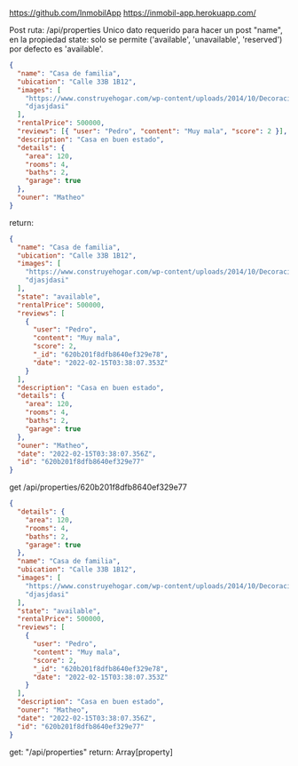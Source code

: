https://github.com/InmobilApp
https://inmobil-app.herokuapp.com/

Post ruta: /api/properties
Unico dato requerido para hacer un post "name",
en la propiedad state: solo se permite ('available', 'unavailable', 'reserved') por defecto es 'available'.
```json
{
  "name": "Casa de familia",
  "ubication": "Calle 33B 1B12",
  "images": [
    "https://www.construyehogar.com/wp-content/uploads/2014/10/Decoraci%C3%B3n-de-interiores-de-departamento.jpg",
    "djasjdasi"
  ],
  "rentalPrice": 500000,
  "reviews": [{ "user": "Pedro", "content": "Muy mala", "score": 2 }],
  "description": "Casa en buen estado",
  "details": {
    "area": 120,
    "rooms": 4,
    "baths": 2,
    "garage": true
  },
  "ouner": "Matheo"
}
```

return:

```json
{
  "name": "Casa de familia",
  "ubication": "Calle 33B 1B12",
  "images": [
    "https://www.construyehogar.com/wp-content/uploads/2014/10/Decoraci%C3%B3n-de-interiores-de-departamento.jpg",
    "djasjdasi"
  ],
  "state": "available",
  "rentalPrice": 500000,
  "reviews": [
    {
      "user": "Pedro",
      "content": "Muy mala",
      "score": 2,
      "_id": "620b201f8dfb8640ef329e78",
      "date": "2022-02-15T03:38:07.353Z"
    }
  ],
  "description": "Casa en buen estado",
  "details": {
    "area": 120,
    "rooms": 4,
    "baths": 2,
    "garage": true
  },
  "ouner": "Matheo",
  "date": "2022-02-15T03:38:07.356Z",
  "id": "620b201f8dfb8640ef329e77"
}
```

get /api/properties/620b201f8dfb8640ef329e77

```json
{
  "details": {
    "area": 120,
    "rooms": 4,
    "baths": 2,
    "garage": true
  },
  "name": "Casa de familia",
  "ubication": "Calle 33B 1B12",
  "images": [
    "https://www.construyehogar.com/wp-content/uploads/2014/10/Decoraci%C3%B3n-de-interiores-de-departamento.jpg",
    "djasjdasi"
  ],
  "state": "available",
  "rentalPrice": 500000,
  "reviews": [
    {
      "user": "Pedro",
      "content": "Muy mala",
      "score": 2,
      "_id": "620b201f8dfb8640ef329e78",
      "date": "2022-02-15T03:38:07.353Z"
    }
  ],
  "description": "Casa en buen estado",
  "ouner": "Matheo",
  "date": "2022-02-15T03:38:07.356Z",
  "id": "620b201f8dfb8640ef329e77"
}
```

get: "/api/properties"
return: Array[property]
